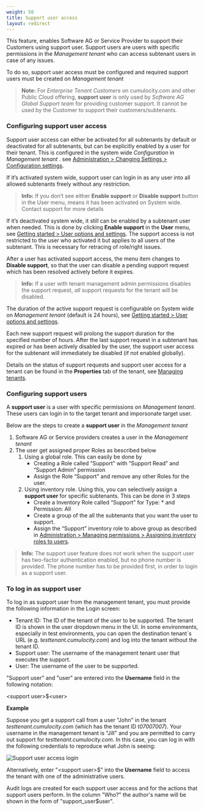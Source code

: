 ```yaml
---
weight: 50
title: Support user access
layout: redirect
---
```


This feature, enables Software AG or Service Provider to support their Customers using support user. Support users are users with specific permissions in the *Management tenant* who can access subtenant users in case of any issues.

To do so, support user access must be configured and required support users must be created on *Management tenant*

> **Note:** For *Enterprise Tenant Customers* on cumulocity.com and other Public Cloud offering, **support user** is only used by *Software AG Global Support team* for providing customer support. It cannot be used by the Customer to support their customers/subtenants.

### <a name="configuring-support-access"></a>Configuring support user access

Support user access can either be activated for all subtenants by default or deactivated for all subtenants, but can be explicitly enabled by a user for their tenant. This is configured in the system wide *Configuration* in *Management tenant* . see [Administration > Changing Settings > Configuration settings](/users-guide/administration/#config-platform).

If it’s activated system wide, support user can login in as any user into all allowed subtenants freely without any restriction.

> **Info:** If you don’t see either **Enable support** or **Disable support** button in the User menu, means it has been activated on System wide. Contact support for more details

If it’s deactivated system wide, it still can be enabled by a subtenant user when needed. This is done by clicking **Enable support** in the **User** menu, see [Getting started > User options and settings](/users-guide/getting-started/#user-settings). The support access is not restricted to the user who activated it but applies to all users of the subtenant. This is necessary for retracing of role/right issues.

After a user has activated support access, the menu item changes to **Disable support**, so that the user can disable a pending support request which has been resolved actively before it expires.

> **Info:** If a user with tenant management admin permissions disables the support request, *all* support requests for the tenant will be disabled.

The duration of the active support request is configurable on System wide on *Management tenant* (default is 24 hours), see [Getting started > User options and settings](/users-guide/getting-started/#user-settings).

Each new support request will prolong the support duration for the specified number of hours. After the last support request in a subtenant has expired or has been actively disabled by the user, the support user access for the subtenant will immediately be disabled (if not enabled globally).

Details on the status of support requests and support user access for a tenant can be found in the **Properties** tab of the tenant, see [Managing tenants](/users-guide/enterprise-edition#managing-tenants).

### <a name="configuring-support-users"></a>Configuring support users

A **support user** is a user with specific permissions on *Management tenant*. These users can login in to the target tenant and imporsonate target user.

Below are the steps to create a **support user** in the *Management tenant*
1. Software AG or Service providers creates a user in the *Management tenant*
2. The user get assigned proper Roles as bescribed below
    1. Using a global role. This can easily be done by
        - Creating a Role called “Support” with “Support Read” and “Support Admin” permission
        - Assign the Role “Support” and remove any other Roles for the user.
    2. Using inventory role. Using this, you can selectively assign a **support user** for specific subtenants. This can be done in 3 steps
        - Create a Inventory Role called “Support” for Type: * and Permission: All
        - Create a group of the all the subtenants that you want the user to support.
        - Assign the “Support” inventory role to above group as described in [Administration > Managing permissions > Assigning inventory roles to users](/users-guide/administration#attach-inventory).

> **Info:** The support user feature does not work when the support user has two-factor authentication enabled, but no phone number is provided. The phone number has to be provided first, in order to login as a support user.


### To log in as support user

To log in as support user from the management tenant, you must provide the following information in the Login screen:

* Tenant ID:  The ID of the tenant of the user to be supported. The tenant ID is shown in the user dropdown menu in the UI. In some environments, especially in test environments, you can open the destination tenant´s URL (e.g. *testtenant.cumulocity.com*) and log into the tenant without the tenant ID.
* Support user: The username of the management tenant user that executes the support.
* User: The username of the user to be supported.

"Support user" and "user" are entered into the **Username** field in the following notation:

&#60;support user>&#36;&#60;user>

**Example**

Suppose you get a support call from a user "John" in the tenant *testtenant.cumulocity.com* (which has the tenant ID *t07007007*). Your username in the management tenant is "Jill" and you are permitted to carry out support for *testtenant.cumulocity.com*. In this case, you can log in with the following credentials to reproduce what John is seeing:

![Support user access login](/images/users-guide/enterprise-tenant/et-support-user-access.png)

Alternatively, enter "&#60;support user>&#36;" into the **Username** field to access the tenant with one of the administrative users.

Audit logs are created for each support user access and for the actions that support users perform. In the column "Who?" the author's name will be shown in the form of "support_user$user".
